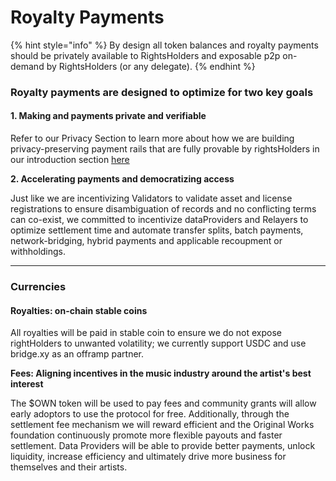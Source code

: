 # Royalty Payments

{% hint style="info" %}
By design all token balances and royalty payments should be privately available to RightsHolders and exposable p2p on-demand by RightsHolders (or any delegate).
{% endhint %}

### **Royalty payments are designed to optimize for two key goals**

#### **1. Making and payments private and verifiable**&#x20;

Refer to our Privacy Section to learn more about how we are building privacy-preserving payment rails that are fully provable by rightsHolders in our introduction section [here](../../privacy.md)&#x20;

**2. Accelerating payments and democratizing access**

Just like we are incentivizing Validators to validate asset and license registrations to ensure disambiguation of records and no conflicting terms can co-exist, we committed to incentivize dataProviders and Relayers to optimize settlement time and automate transfer splits, batch payments, network-bridging, hybrid payments and applicable recoupment or withholdings.&#x20;

***

### Currencies

#### Royalties: on-chain stable coins&#x20;

All royalties will be paid in stable coin to ensure we do not expose rightHolders to unwanted volatility; we currently support USDC and use bridge.xy as an offramp partner.

**Fees: Aligning incentives in the music industry around the artist's best interest**

The $OWN token will be used to pay fees and community grants will allow early adoptors to use the protocol for free. Additionally, through the settlement fee mechanism we will reward efficient and the Original Works foundation continuously promote more flexible payouts and faster settlement. Data Providers will be able to provide better payments, unlock liquidity, increase efficiency and ultimately drive more business for themselves and their artists.





